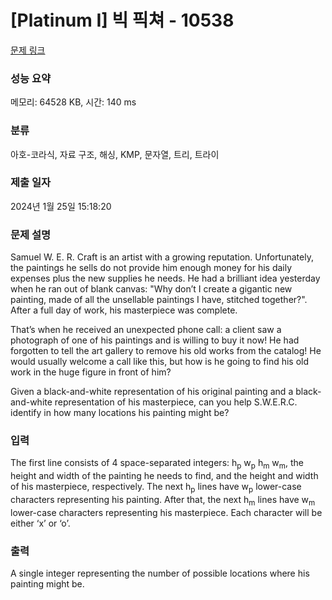 # [Platinum I] 빅 픽쳐 - 10538 

[문제 링크](https://www.acmicpc.net/problem/10538) 

### 성능 요약

메모리: 64528 KB, 시간: 140 ms

### 분류

아호-코라식, 자료 구조, 해싱, KMP, 문자열, 트리, 트라이

### 제출 일자

2024년 1월 25일 15:18:20

### 문제 설명

<p>Samuel W. E. R. Craft is an artist with a growing reputation. Unfortunately, the paintings he sells do not provide him enough money for his daily expenses plus the new supplies he needs. He had a brilliant idea yesterday when he ran out of blank canvas: "Why don’t I create a gigantic new painting, made of all the unsellable paintings I have, stitched together?". After a full day of work, his masterpiece was complete.</p>

<p>That’s when he received an unexpected phone call: a client saw a photograph of one of his paintings and is willing to buy it now! He had forgotten to tell the art gallery to remove his old works from the catalog! He would usually welcome a call like this, but how is he going to find his old work in the huge figure in front of him?</p>

<p>Given a black-and-white representation of his original painting and a black-and-white representation of his masterpiece, can you help S.W.E.R.C. identify in how many locations his painting might be?</p>

### 입력 

 <p>The first line consists of 4 space-separated integers: h<sub>p</sub> w<sub>p</sub> h<sub>m</sub> w<sub>m</sub>, the height and width of the painting he needs to find, and the height and width of his masterpiece, respectively. The next h<sub>p</sub> lines have w<sub>p</sub> lower-case characters representing his painting. After that, the next h<sub>m</sub> lines have w<sub>m</sub> lower-case characters representing his masterpiece. Each character will be either ‘x’ or ‘o’.</p>

### 출력 

 <p>A single integer representing the number of possible locations where his painting might be.</p>


